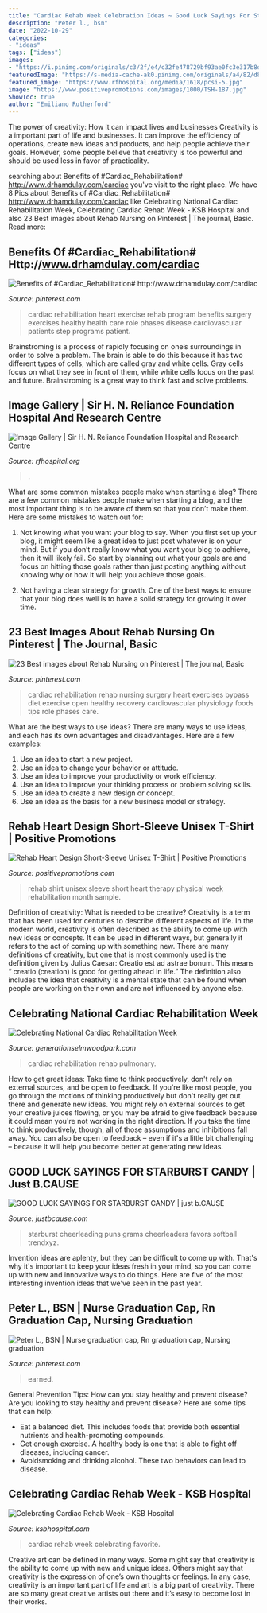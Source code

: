 ```yaml
---
title: "Cardiac Rehab Week Celebration Ideas ~ Good Luck Sayings For Starburst Candy"
description: "Peter l., bsn"
date: "2022-10-29"
categories:
- "ideas"
tags: ["ideas"]
images:
- "https://i.pinimg.com/originals/c3/2f/e4/c32fe478729bf93ae0fc3e317b8dd2ba.jpg"
featuredImage: "https://s-media-cache-ak0.pinimg.com/originals/a4/82/d8/a482d83a727dfc5aaff66f1566a47b5d.jpg"
featured_image: "https://www.rfhospital.org/media/1618/pcsi-5.jpg"
image: "https://www.positivepromotions.com/images/1000/TSH-187.jpg"
ShowToc: true
author: "Emiliano Rutherford"
---
```



The power of creativity: How it can impact lives and businesses
Creativity is a important part of life and businesses. It can improve the efficiency of operations, create new ideas and products, and help people achieve their goals. However, some people believe that creativity is too powerful and should be used less in favor of practicality.

	

		
searching about Benefits of #Cardiac_Rehabilitation# http://www.drhamdulay.com/cardiac you've visit to the right place. We have 8 Pics about Benefits of #Cardiac_Rehabilitation# http://www.drhamdulay.com/cardiac like Celebrating National Cardiac Rehabilitation Week, Celebrating Cardiac Rehab Week - KSB Hospital and also 23 Best images about Rehab Nursing on Pinterest | The journal, Basic. Read more:
		
    
## Benefits Of #Cardiac_Rehabilitation# Http://www.drhamdulay.com/cardiac

<img loading=lazy src="https://i.pinimg.com/originals/36/c5/bf/36c5bff1b71b67fb4ebb6194300b58e2.jpg" onerror="this.onerror=null;this.src='https://tse4.mm.bing.net/th?id=OIP.nevYEuE5N8dS588vvsmzLgHaGs&amp;pid=15.1';" alt="Benefits of #Cardiac_Rehabilitation# http://www.drhamdulay.com/cardiac">

_Source: pinterest.com_

>cardiac rehabilitation heart exercise rehab program benefits surgery exercises healthy health care role phases disease cardiovascular patients step programs patient. 

	

Brainstroming is a process of rapidly focusing on one’s surroundings in order to solve a problem. The brain is able to do this because it has two different types of cells, which are called gray and white cells. Gray cells focus on what they see in front of them, while white cells focus on the past and future. Brainstroming is a great way to think fast and solve problems.

    
## Image Gallery | Sir H. N. Reliance Foundation Hospital And Research Centre

<img loading=lazy src="https://www.rfhospital.org/media/1618/pcsi-5.jpg" onerror="this.onerror=null;this.src='https://tse2.mm.bing.net/th?id=OIP.K5c22xtnZq_2w4z3mgNsGQHaEo&amp;pid=15.1';" alt="Image Gallery | Sir H. N. Reliance Foundation Hospital and Research Centre">

_Source: rfhospital.org_

>. 

	

What are some common mistakes people make when starting a blog?
There are a few common mistakes people make when starting a blog, and the most important thing is to be aware of them so that you don’t make them. Here are some mistakes to watch out for:
1. Not knowing what you want your blog to say. When you first set up your blog, it might seem like a great idea to just post whatever is on your mind. But if you don’t really know what you want your blog to achieve, then it will likely fail. So start by planning out what your goals are and focus on hitting those goals rather than just posting anything without knowing why or how it will help you achieve those goals.

2. Not having a clear strategy for growth. One of the best ways to ensure that your blog does well is to have a solid strategy for growing it over time.

    
## 23 Best Images About Rehab Nursing On Pinterest | The Journal, Basic

<img loading=lazy src="https://s-media-cache-ak0.pinimg.com/736x/e5/e9/d2/e5e9d25590b15772ea932251b2191569.jpg" onerror="this.onerror=null;this.src='https://tse1.mm.bing.net/th?id=OIP.BwoRVstWrg45GyrH12JLgQHaHm&amp;pid=15.1';" alt="23 Best images about Rehab Nursing on Pinterest | The journal, Basic">

_Source: pinterest.com_

>cardiac rehabilitation rehab nursing surgery heart exercises bypass diet exercise open healthy recovery cardiovascular physiology foods tips role phases care. 

	

What are the best ways to use ideas?
There are many ways to use ideas, and each has its own advantages and disadvantages. Here are a few examples: 
1. Use an idea to start a new project. 
2. Use an idea to change your behavior or attitude. 
3. Use an idea to improve your productivity or work efficiency. 
4. Use an idea to improve your thinking process or problem solving skills. 
5. Use an idea to create a new design or concept. 
6. Use an idea as the basis for a new business model or strategy.

    
## Rehab Heart Design Short-Sleeve Unisex T-Shirt | Positive Promotions

<img loading=lazy src="https://www.positivepromotions.com/images/1000/TSH-187.jpg" onerror="this.onerror=null;this.src='https://tse2.mm.bing.net/th?id=OIP.DQlz6w_0anzGBuGRo_MBVwHaHa&amp;pid=15.1';" alt="Rehab Heart Design Short-Sleeve Unisex T-Shirt | Positive Promotions">

_Source: positivepromotions.com_

>rehab shirt unisex sleeve short heart therapy physical week rehabilitation month sample. 

	

Definition of creativity: What is needed to be creative?
Creativity is a term that has been used for centuries to describe different aspects of life. In the modern world, creativity is often described as the ability to come up with new ideas or concepts. It can be used in different ways, but generally it refers to the act of coming up with something new. There are many definitions of creativity, but one that is most commonly used is the definition given by Julius Caesar: Creatio est ad astrae bonum. This means “ creatio (creation) is good for getting ahead in life.” The definition also includes the idea that creativity is a mental state that can be found when people are working on their own and are not influenced by anyone else.

    
## Celebrating National Cardiac Rehabilitation Week

<img loading=lazy src="http://generationselmwoodpark.com/wp-content/uploads/sites/4/2017/02/CR20Week2020171-300x300.jpg" onerror="this.onerror=null;this.src='https://tse3.mm.bing.net/th?id=OIP.Zcl5Lw_4G7qDq164CdsN3gAAAA&amp;pid=15.1';" alt="Celebrating National Cardiac Rehabilitation Week">

_Source: generationselmwoodpark.com_

>cardiac rehabilitation rehab pulmonary. 

	

How to get great ideas: Take time to think productively, don't rely on external sources, and be open to feedback.
If you're like most people, you go through the motions of thinking productively but don't really get out there and generate new ideas. You might rely on external sources to get your creative juices flowing, or you may be afraid to give feedback because it could mean you're not working in the right direction. If you take the time to think productively, though, all of those assumptions and inhibitions fall away. You can also be open to feedback – even if it's a little bit challenging – because it will help you become better at generating new ideas.

    
## GOOD LUCK SAYINGS FOR STARBURST CANDY | Just B.CAUSE

<img loading=lazy src="https://s-media-cache-ak0.pinimg.com/originals/a4/82/d8/a482d83a727dfc5aaff66f1566a47b5d.jpg" onerror="this.onerror=null;this.src='https://tse2.mm.bing.net/th?id=OIP.78H3G83yytF1pSsYrAjBfAHaJ6&amp;pid=15.1';" alt="GOOD LUCK SAYINGS FOR STARBURST CANDY | just b.CAUSE">

_Source: justbcause.com_

>starburst cheerleading puns grams cheerleaders favors softball trendxyz. 

	

Invention ideas are aplenty, but they can be difficult to come up with. That's why it's important to keep your ideas fresh in your mind, so you can come up with new and innovative ways to do things. Here are five of the most interesting invention ideas that we've seen in the past year.

    
## Peter L., BSN | Nurse Graduation Cap, Rn Graduation Cap, Nursing Graduation

<img loading=lazy src="https://i.pinimg.com/originals/c3/2f/e4/c32fe478729bf93ae0fc3e317b8dd2ba.jpg" onerror="this.onerror=null;this.src='https://tse4.mm.bing.net/th?id=OIP.HZJdiSdZlsxaaaj0H9iGpQHaJ4&amp;pid=15.1';" alt="Peter L., BSN | Nurse graduation cap, Rn graduation cap, Nursing graduation">

_Source: pinterest.com_

>earned. 

	

General Prevention Tips: How can you stay healthy and prevent disease?
Are you looking to stay healthy and prevent disease? Here are some tips that can help: 
- Eat a balanced diet. This includes foods that provide both essential nutrients and health-promoting compounds. 
- Get enough exercise. A healthy body is one that is able to fight off diseases, including cancer. 
- Avoidsmoking and drinking alcohol. These two behaviors can lead to disease.

    
## Celebrating Cardiac Rehab Week - KSB Hospital

<img loading=lazy src="https://www.ksbhospital.com/wordpress2017/wp-content/uploads/2019/02/KSB082818_012_767x431_acf_cropped-767x431.jpg" onerror="this.onerror=null;this.src='https://tse4.mm.bing.net/th?id=OIP.761kNgx7T9MBpeIM7obFlAHaEK&amp;pid=15.1';" alt="Celebrating Cardiac Rehab Week - KSB Hospital">

_Source: ksbhospital.com_

>cardiac rehab week celebrating favorite. 

	

Creative art can be defined in many ways. Some might say that creativity is the ability to come up with new and unique ideas. Others might say that creativity is the expression of one’s own thoughts or feelings. In any case, creativity is an important part of life and art is a big part of creativity. There are so many great creative artists out there and it’s easy to become lost in their works.

